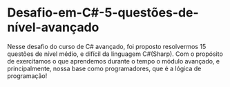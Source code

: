 # Desafio-em-C#-5-questões-de-nível-avançado
Nesse desafio do curso de C# avançado, foi proposto resolvermos 15 questões de nível médio, e difícil da linguagem C#(Sharp). Com o propósito de exercitamos o que aprendemos durante o tempo o módulo avançado, e principalmente, nossa base como programadores, que é a lógica de programação! 
